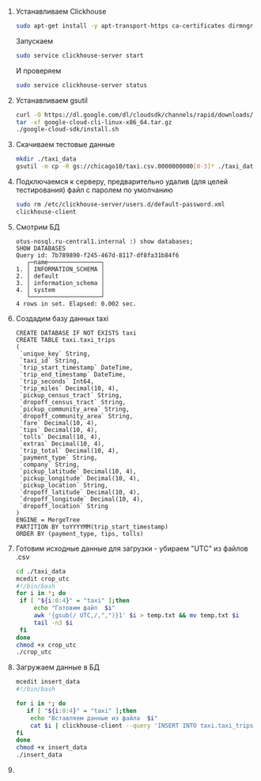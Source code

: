 1. Устанавливаем Clickhouse
   ```sh
   sudo apt-get install -y apt-transport-https ca-certificates dirmngr && sudo apt-key adv --keyserver hkp://keyserver.ubuntu.com:80 --recv 8919F6BD2B48D754 && echo "deb https://packages.clickhouse.com/deb stable main" | sudo tee /etc/apt/sources.list.d/clickhouse.list && sudo apt-get update && sudo apt-get install -y clickhouse-server clickhouse-client
   ```
   Запускаем
   ```sh
   sudo service clickhouse-server start
   ```
   И проверяем
   ```sh
   sudo service clickhouse-server status
   ```
3. Устанавливаем gsutil
   ```sh
   curl -O https://dl.google.com/dl/cloudsdk/channels/rapid/downloads/google-cloud-cli-linux-x86_64.tar.gz
   tar -xf google-cloud-cli-linux-x86_64.tar.gz
   ./google-cloud-sdk/install.sh
   ```
4. Скачиваем тестовые данные
   ```sh
   mkdir ./taxi_data
   gsutil -m cp -R gs://chicago10/taxi.csv.0000000000[0-3]* ./taxi_data/
   ```
5. Подключаемся к серверу, предварительно удалив (для целей тестирования) файл с паролем по умолчанию
   ```sh
   sudo rm /etc/clickhouse-server/users.d/default-password.xml
   clickhouse-client
   ```
6. Смотрим БД
   ```clickhouse
   otus-nosql.ru-central1.internal :) show databases;
   SHOW DATABASES
   Query id: 7b789890-f245-467d-8117-df8fa31b84f6
      ┌─name───────────────┐
   1. │ INFORMATION_SCHEMA │
   2. │ default            │
   3. │ information_schema │
   4. │ system             │
      └────────────────────┘
   4 rows in set. Elapsed: 0.002 sec.
   ```
7. Создадим базу данных taxi
   ```clickhouse
   CREATE DATABASE IF NOT EXISTS taxi
   CREATE TABLE taxi.taxi_trips
   (
    `unique_key` String,
    `taxi_id` String,
    `trip_start_timestamp` DateTime,
    `trip_end_timestamp` DateTime,
    `trip_seconds` Int64,
    `trip_miles` Decimal(10, 4),
    `pickup_census_tract` String,
    `dropoff_census_tract` String,
    `pickup_community_area` String,
    `dropoff_community_area` String,
    `fare` Decimal(10, 4),
    `tips` Decimal(10, 4),
    `tolls` Decimal(10, 4),
    `extras` Decimal(10, 4),
    `trip_total` Decimal(10, 4),
    `payment_type` String,
    `company` String,
    `pickup_latitude` Decimal(10, 4),
    `pickup_longitude` Decimal(10, 4),
    `pickup_location` String,
    `dropoff_latitude` Decimal(10, 4),
    `dropoff_longitude` Decimal(10, 4),
    `dropoff_location` String
   )
   ENGINE = MergeTree
   PARTITION BY toYYYYMM(trip_start_timestamp)
   ORDER BY (payment_type, tips, tolls)
   ```
8. Готовим исходные данные для загрузки - убираем "UTC" из файлов .csv
   ```sh
   cd ./taxi_data
   mcedit crop_utc
   #!/bin/bash
   for i in *; do
    if [ "${i:0:4}" = "taxi" ];then
        echo "Готовим файл  $i"
        awk '{gsub(/ UTC,/,",")}1' $i > temp.txt && mv temp.txt $i
        tail -n3 $i
    fi
   done
   chmod +x crop_utc
   ./crop_utc
   ```
10. Загружаем данные в БД
    ```sh
    mcedit insert_data
    #!/bin/bash

    for i in *; do
       if [ "${i:0:4}" = "taxi" ];then
        echo "Вставляем данные из файла  $i"
        cat $i | clickhouse-client --query 'INSERT INTO taxi.taxi_trips FORMAT CSVWithNames'
    fi
    done
    chmod +x insert_data
    ./insert_data
    ```
12. 
